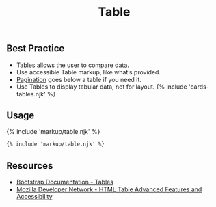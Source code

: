 ﻿---
title: Table
summary: Tables allow users to compare and review large amounts of data.
tags: components
layout: guide
eleventyNavigation:
  key: Table
  parent: Components
  order: 310
  excerpt: Tables allow users to compare and review large amounts of data.
  img: /img/illustrations/illus-table.svg
---

## Best Practice

- Tables allows the user to compare data.
- Use accessible Table markup, like what’s provided.
- [Pagination](/components/pagination) goes below a table if you need it.
- Use Tables to display tabular data, not for layout.
  {% include 'cards-tables.njk' %}

## Usage

{% include 'markup/table.njk' %}

```html
{% include 'markup/table.njk' %}
```

## Resources

- [Bootstrap Documentation - Tables](https://getbootstrap.com/docs/5.2/content/tables/)
- [Mozilla Developer Network - HTML Table Advanced Features and Accessibility](https://developer.mozilla.org/en-US/docs/Learn/HTML/Tables/Advanced)
